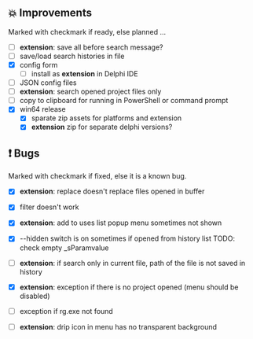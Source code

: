<!--

Version:     v3.8.2-beta
PrevVersion: v3.8.1-beta

Help Formatting:
https://docs.github.com/en/get-started/writing-on-github/getting-started-with-writing-and-formatting-on-github/basic-writing-and-formatting-syntax, 
https://github.com/ikatyang/emoji-cheat-sheet/blob/master/README.md)

### :mag: Search Dialog
# + new feature
# + new feature
 
### :warning: Bug Fixes
# * bug

# TODO
# - Update Readme.md 
# - Update Deploy-Description.md 
# - Update file and product version in every projects for ALL CONFIGURATION!
# - Commit and push all changes
# - Run deploy script by pushing Ctrl+Shift+T in VSCode
-->

## :boom: Improvements 
Marked with checkmark if ready, else planned ...
- [ ] **extension**: save all before search message?
- [ ] save/load search histories in file
- [x] config form
  - [ ] install as **extension** in Delphi IDE
- [ ] JSON config files
- [ ] **extension**: search opened project files only
- [ ] copy to clipboard for running in PowerShell or command prompt
- [x] win64 release
  - [x] sparate zip assets for platforms and extension
  - [x] **extension** zip for separate delphi versions?

## :exclamation: Bugs
Marked with checkmark if fixed, else it is a known bug.
- [x] **extension**: replace doesn't replace files opened in buffer
- [x] filter doesn't work
- [x] **extension**: add to uses list popup menu sometimes not shown
- [x] --hidden switch is on sometimes if opened from history list TODO: check empty _sParamvalue
- [ ] **extension**: if search only in current file, path of the file is not saved in history
- [x] **extension**: exception if there is no project opened (menu should be disabled)
- [ ] exception if rg.exe not found
- [ ] **extension**: drip icon in menu has no transparent background

